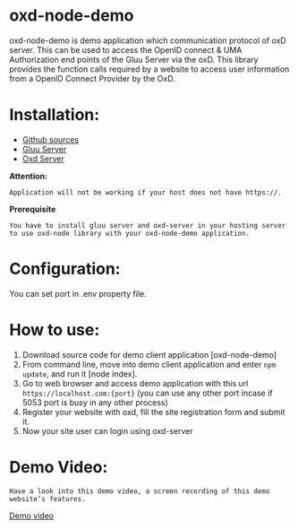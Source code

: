 # oxd-node-demo

oxd-node-demo is demo application which communication protocol of oxD server. This can be used to access the OpenID connect & UMA Authorization end points of the Gluu Server via the oxD. This library provides the function calls required by a website to access user information from a OpenID Connect Provider by the OxD.

# Installation:

* [Github sources](https://github.com/GluuFederation/oxd-node)
* [Gluu Server](https://www.gluu.org/docs/deployment/ubuntu/)
* [Oxd Server](https://oxd.gluu.org/docs/install/)

**Attention:**
```
Application will not be working if your host does not have https://.
```

**Prerequisite**
```
You have to install gluu server and oxd-server in your hosting server to use oxd-node library with your oxd-node-demo application.
```

# Configuration:

You can set port in .env property file.

# How to use:

1. Download source code for demo client application [oxd-node-demo]
2. From command line, move into demo client application and enter `npm update`, and run it [node index].
3. Go to web browser and access demo application with this url `https://localhost.com:{port}` (you can use any other port incase if 5053 port is busy in any other process)
4. Register your website with oxd, fill the site registration form and submit it.
5. Now your site user can login using oxd-server

# Demo Video:

```
Have a look into this demo video, a screen recording of this demo website’s features.
```
[Demo video](http://screencast.com/t/7BD1DzYi)
